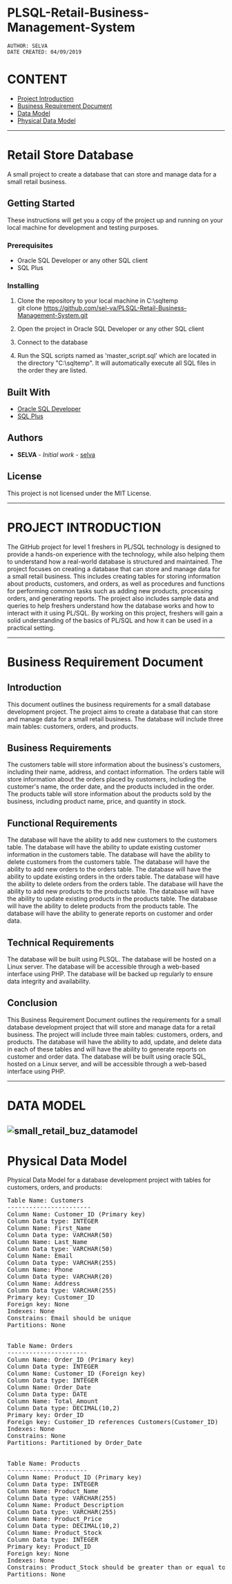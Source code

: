 # PLSQL-Retail-Business-Management-System
    AUTHOR: SELVA
    DATE CREATED: 04/09/2019

# **CONTENT**
* [Project Introduction](#ProjectIntroduction)
* [Business Requirement Document](#BusinessRequirementDocument)
* [Data Model](#DataModel)
* [Physical Data Model](#PhysicalData_Model)

-------------------------------------------------------------------------------------------------------------------

# **Retail Store Database**

A small project to create a database that can store and manage data for a small retail business. 

## **Getting Started**

These instructions will get you a copy of the project up and running on your local machine for development and testing purposes.

### **Prerequisites**

- Oracle SQL Developer or any other SQL client
- SQL Plus

### **Installing**

1. Clone the repository to your local machine in C:\sqltemp\
git clone https://github.com/sel-va/PLSQL-Retail-Business-Management-System.git

2. Open the project in Oracle SQL Developer or any other SQL client
3. Connect to the database
4. Run the SQL scripts named as 'master_script.sql' which are located in the directory "C:\sqltemp\". It will automatically execute all SQL files in the order they are listed.
 
## **Built With**

- [Oracle SQL Developer](https://www.oracle.com/database/technologies/appdev/sql-developer.html)
- [SQL Plus](https://docs.oracle.com/en/database/oracle/oracle-database/19/sqpug/index.html)

## **Authors**
- **SELVA** - *Initial work* - [selva](https://github.com/sel-va)

## **License**
This project is not licensed under the MIT License.

-------------------------------------------------------------------------------------------------------------------------------------

# **PROJECT INTRODUCTION**
The GitHub project for level 1 freshers in PL/SQL technology is designed to provide a hands-on experience with the technology, while also helping them to understand how a real-world database is structured and maintained. The project focuses on creating a database that can store and manage data for a small retail business. This includes creating tables for storing information about products, customers, and orders, as well as procedures and functions for performing common tasks such as adding new products, processing orders, and generating reports. The project also includes sample data and queries to help freshers understand how the database works and how to interact with it using PL/SQL. By working on this project, freshers will gain a solid understanding of the basics of PL/SQL and how it can be used in a practical setting.
    
-------------------------------------------------------------------------------------------------------------------------------------

# **Business Requirement Document**
## **Introduction**
This document outlines the business requirements for a small database development project. 
The project aims to create a database that can store and manage data for a small retail business. 
The database will include three main tables: customers, orders, and products.

## **Business Requirements**
The customers table will store information about the business's customers, including their name, address, and contact information.
The orders table will store information about the orders placed by customers, including the customer's name, the order date, and the products included in the order.
The products table will store information about the products sold by the business, including product name, price, and quantity in stock.

## **Functional Requirements**
The database will have the ability to add new customers to the customers table.
The database will have the ability to update existing customer information in the customers table.
The database will have the ability to delete customers from the customers table.
The database will have the ability to add new orders to the orders table.
The database will have the ability to update existing orders in the orders table.
The database will have the ability to delete orders from the orders table.
The database will have the ability to add new products to the products table.
The database will have the ability to update existing products in the products table.
The database will have the ability to delete products from the products table.
The database will have the ability to generate reports on customer and order data.

## **Technical Requirements**
The database will be built using PLSQL.
The database will be hosted on a Linux server.
The database will be accessible through a web-based interface using PHP.
The database will be backed up regularly to ensure data integrity and availability.

## **Conclusion**
This Business Requirement Document outlines the requirements for a small database development project that will store and manage data for a retail business. 
The project will include three main tables: customers, orders, and products. 
The database will have the ability to add, update, and delete data in each of these tables and will have the ability to generate reports 
on customer and order data. The database will be built using oracle SQL, hosted on a Linux server, and will be accessible through a web-based interface using PHP.

-------------------------------------------------------------------------------------------------------------------------------------

# **DATA MODEL**

![small_retail_buz_datamodel](https://user-images.githubusercontent.com/76585155/215259012-dad59d1d-80ed-4e62-be6f-a5fcdb5a5662.JPG)
-------------------------------------------------------------------------------------------------------------------------------------

# **Physical Data Model** 
Physical Data Model for a database development project with tables for customers, orders, and products:
<PRE>
Table Name: Customers
-----------------------
Column Name: Customer_ID (Primary key)
Column Data type: INTEGER
Column Name: First_Name
Column Data type: VARCHAR(50)
Column Name: Last_Name
Column Data type: VARCHAR(50)
Column Name: Email
Column Data type: VARCHAR(255)
Column Name: Phone
Column Data type: VARCHAR(20)
Column Name: Address
Column Data type: VARCHAR(255)
Primary key: Customer_ID
Foreign key: None
Indexes: None
Constrains: Email should be unique
Partitions: None


Table Name: Orders
----------------------
Column Name: Order_ID (Primary key)
Column Data type: INTEGER
Column Name: Customer_ID (Foreign key)
Column Data type: INTEGER
Column Name: Order_Date
Column Data type: DATE
Column Name: Total_Amount
Column Data type: DECIMAL(10,2)
Primary key: Order_ID
Foreign key: Customer_ID references Customers(Customer_ID)
Indexes: None
Constrains: None
Partitions: Partitioned by Order_Date


Table Name: Products
----------------------
Column Name: Product_ID (Primary key)
Column Data type: INTEGER
Column Name: Product_Name
Column Data type: VARCHAR(255)
Column Name: Product_Description
Column Data type: VARCHAR(255)
Column Name: Product_Price
Column Data type: DECIMAL(10,2)
Column Name: Product_Stock
Column Data type: INTEGER
Primary key: Product_ID
Foreign key: None
Indexes: None
Constrains: Product_Stock should be greater than or equal to zero
Partitions: None
</PRE>
